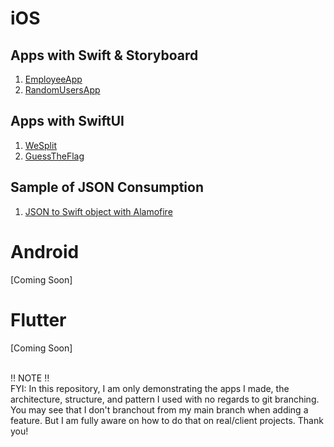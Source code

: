 # iOS
## Apps with Swift & Storyboard
1. [EmployeeApp](iOS/Swift/EmployeeApp)
2. [RandomUsersApp](iOS/Swift/RandomUsersApp)

## Apps with SwiftUI
1. [WeSplit](iOS/SwiftUI/WeSplit)
2. [GuessTheFlag](iOS/SwiftUI/GuessTheFlag)

## Sample of JSON Consumption
1. [JSON to Swift object with Alamofire](iOS/ConsumingJSONSample)

# Android

[Coming Soon]

# Flutter

[Coming Soon]

<br>
‼️ NOTE ‼️<br>
FYI: In this repository, I am only demonstrating the apps I made, the architecture, structure, and pattern I used with no regards to git branching. You may see that I don't branchout from my main branch when adding a feature. But I am fully aware on how to do that on real/client projects. Thank you!

